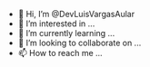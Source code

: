 - 👋 Hi, I’m @DevLuisVargasAular
- 👀 I’m interested in ...
- 🌱 I’m currently learning ...
- 💞️ I’m looking to collaborate on ...
- 📫 How to reach me ...

<!---
DevLuisVargasAular/DevLuisVargasAular is a ✨ special ✨ repository because its `README.md` (this file) appears on your GitHub profile.
You can click the Preview link to take a look at your changes.
--->
